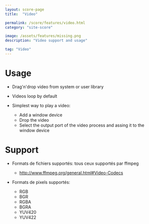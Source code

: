 ```yaml
---
layout: score-page
title:  "Video"

permalink: /score/features/video.html
category: "site-score"

image: /assets/features/missing.png
description: "Video support and usage"

tag: "Video"
---
```


# Usage
- Drag'n'drop video from system or user library
- Videos loop by default

- Simplest way to play a video: 
  * Add a window device
  * Drop the video
  * Select the output port of the video process and assing it to the window device

# Support
- Formats de fichiers supportés: tous ceux supportés par ffmpeg 
  * http://www.ffmpeg.org/general.html#Video-Codecs


- Formats de pixels supportés: 
  * RGB
  * BGR
  * RGBA
  * BGRA
  * YUV420
  * YUV422